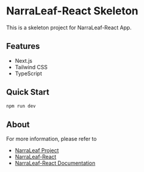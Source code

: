 # NarraLeaf-React Skeleton

This is a skeleton project for NarraLeaf-React App.

## Features

- Next.js
- Tailwind CSS
- TypeScript

## Quick Start

```bash
npm run dev
```

## About

For more information, please refer to
- [NarraLeaf Project](https://github.com/NarraLeaf)
- [NarraLeaf-React](https://github.com/narraleaf/narraleaf-react)
- [NarraLeaf-React Documentation](https://react.narraleaf.com)



